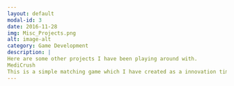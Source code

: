 ```yaml
---
layout: default
modal-id: 3
date: 2016-11-28
img: Misc_Projects.png
alt: image-alt
category: Game Development
description: |
Here are some other projects I have been playing around with. 
MediCrush
This is a simple matching game which I have created as a innovation time project at Medidata Solutions.  This is a Match 3 game, plays like CandyCrush. Includes music and streaming display of the companies offerings.  Programmed in Java for the Android platform.  No external libraries used.
---
```


